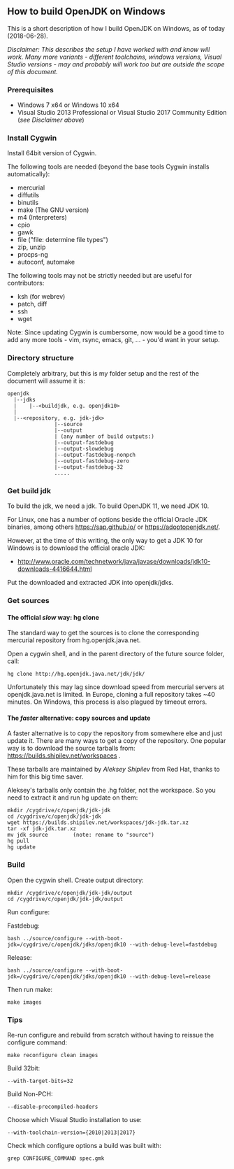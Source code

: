 ## How to build OpenJDK on Windows

This is a short description of how I build OpenJDK on Windows, as of today (2018-06-28).

_Disclaimer: This describes the setup I have worked with and know will work. Many more variants - different toolchains, windows versions, Visual Studio versions - may and probably will work too but are outside the scope of this document._

### Prerequisites

- Windows 7 x64 or Windows 10 x64
- Visual Studio 2013 Professional or Visual Studio 2017 Community Edition (_see Disclaimer above_)

### Install Cygwin
Install 64bit version of Cygwin. 

The following tools are needed (beyond the base tools Cygwin installs automatically):
- mercurial
- diffutils
- binutils
- make (The GNU version)
- m4 (Interpreters)
- cpio 
- gawk
- file ("file: determine file types")
- zip, unzip
- procps-ng
- autoconf, automake

The following tools may not be strictly needed but are useful for contributors:
- ksh (for webrev)
- patch, diff
- ssh
- wget

Note: Since updating Cygwin is cumbersome, now would be a good time to add any more tools - vim, rsync, emacs, git, ... - you'd want in your setup.

### Directory structure

Completely arbitrary, but this is my folder setup and the rest of the document will assume it is:

```
openjdk
  |--jdks
  |    |--<buildjdk, e.g. openjdk10>
  |
  |--<repository, e.g. jdk-jdk>
               |--source
               |--output
               | (any number of build outputs:)
               |--output-fastdebug
               |--output-slowdebug
               |--output-fastdebug-nonpch
               |--output-fastdebug-zero
               |--output-fastdebug-32
               .....
```

### Get build jdk

To build the jdk, we need a jdk. To build OpenJDK 11, we need JDK 10. 

For Linux, one has a number of options beside the official Oracle JDK binaries, among others https://sap.github.io/ or https://adoptopenjdk.net/.

However, at the time of this writing, the only way to get a JDK 10 for Windows is to download the official oracle JDK:
 - http://www.oracle.com/technetwork/java/javase/downloads/jdk10-downloads-4416644.html

Put the downloaded and extracted JDK into openjdk/jdks.

### Get sources

#### The official _slow_ way: hg clone

The standard way to get the sources is to clone the corresponding mercurial repository from hg.openjdk.java.net.

Open a cygwin shell, and in the parent directory of the future source folder, call:

````
hg clone http://hg.openjdk.java.net/jdk/jdk/
````

Unfortunately this may lag since download speed from mercurial servers at openjdk.java.net is limited. In Europe, cloning a full repository takes ~40 minutes. On Windows, this process is also plagued by timeout errors.


#### The _faster_ alternative: copy sources and update

A faster alternative is to copy the repository from somewhere else and just update it. There are many ways to get a copy of the repository. One popular way is to download the source tarballs from: https://builds.shipilev.net/workspaces . 

These tarballs are maintained by _Aleksey Shipilev_ from Red Hat, thanks to him for this big time saver.

Aleksey's tarballs only contain the .hg folder, not the workspace. So you need to extract it and run hg update on them:

```
mkdir /cygdrive/c/openjdk/jdk-jdk
cd /cygdrive/c/openjdk/jdk-jdk
wget https://builds.shipilev.net/workspaces/jdk-jdk.tar.xz
tar -xf jdk-jdk.tar.xz
mv jdk source        (note: rename to "source")
hg pull
hg update
```

### Build

Open the cygwin shell. Create output directory:

```
mkdir /cygdrive/c/openjdk/jdk-jdk/output
cd /cygdrive/c/openjdk/jdk-jdk/output
```

Run configure:

Fastdebug:
```
bash ../source/configure --with-boot-jdk=/cygdrive/c/openjdk/jdks/openjdk10 --with-debug-level=fastdebug
```

Release:
```
bash ../source/configure --with-boot-jdk=/cygdrive/c/openjdk/jdks/openjdk10 --with-debug-level=release
```

Then run make:
```
make images
```

### Tips

Re-run configure and rebuild from scratch without having to reissue the configure command:

```
make reconfigure clean images
```

Build 32bit:
```
--with-target-bits=32
```

Build Non-PCH:
```
--disable-precompiled-headers
```

Choose which Visual Studio installation to use:
```
--with-toolchain-version={2010|2013|2017}
```

Check which configure options a build was built with:

```
grep CONFIGURE_COMMAND spec.gmk
```




